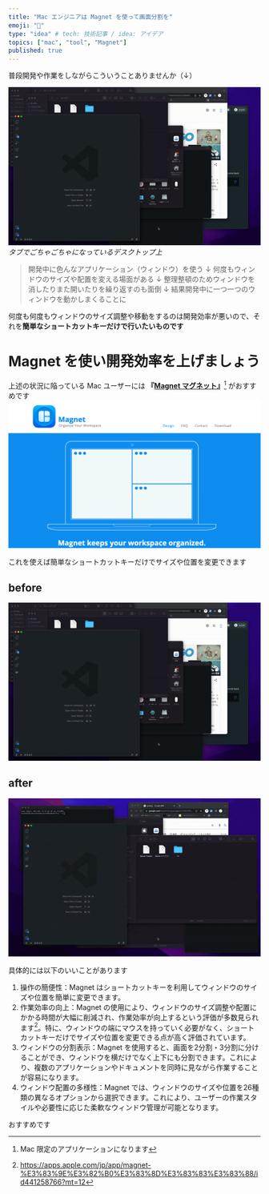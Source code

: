```yaml
---
title: "Mac エンジニアは Magnet を使って画面分割を"
emoji: "🧲"
type: "idea" # tech: 技術記事 / idea: アイデア
topics: ["mac", "tool", "Magnet"]
published: true
---
```



普段開発や作業をしながらこういうことありませんか（↓）


![GIF画像](/images/magnet/before_desktop.gif)
*タブでごちゃごちゃになっているデスクトップ上*


> 開発中に色んなアプリケーション（ウィンドウ）を使う
> ↓
> 何度もウィンドウのサイズや配置を変える場面がある
> ↓ 
> 整理整頓のためウィンドウを消したりまた開いたりを繰り返すのも面倒 
> ↓ 
> 結果開発中に一つ一つのウィンドウを動かしまくることに


何度も何度もウィンドウのサイズ調整や移動をするのは開発効率が悪いので、それを**簡単なショートカットキーだけで行いたいものです**


# Magnet を使い開発効率を上げましょう

上述の状況に陥っている Mac ユーザーには **『[**Magnet マグネット**](https://magnet.crowdcafe.com/)』**[^1] がおすすめです
![Magnet 画像](/images/magnet/magnet.png)

これを使えば簡単なショートカットキーだけでサイズや位置を変更できます


## before
![GIF画像](/images/magnet/before.gif)

## after
![GIF画像](/images/magnet/after.gif)


具体的には以下のいいことがあります
1. 操作の簡便性：Magnet はショートカットキーを利用してウィンドウのサイズや位置を簡単に変更できます。
2. 作業効率の向上：Magnet の使用により、ウィンドウのサイズ調整や配置にかかる時間が大幅に削減され、作業効率が向上するという評価が多数見られます[^2]。特に、ウィンドウの端にマウスを持っていく必要がなく、ショートカットキーだけでサイズや位置を変更できる点が高く評価されています。 
3. ウィンドウの分割表示：Magnet を使用すると、画面を2分割・3分割に分けることができ、ウィンドウを横だけでなく上下にも分割できます。これにより、複数のアプリケーションやドキュメントを同時に見ながら作業することが容易になります。
4. ウィンドウ配置の多様性：Magnet では、ウィンドウのサイズや位置を26種類の異なるオプションから選択できます。これにより、ユーザーの作業スタイルや必要性に応じた柔軟なウィンドウ管理が可能となります。

おすすめです



[^1]: Mac 限定のアプリケーションになります
[^2]: https://apps.apple.com/jp/app/magnet-%E3%83%9E%E3%82%B0%E3%83%8D%E3%83%83%E3%83%88/id441258766?mt=12
